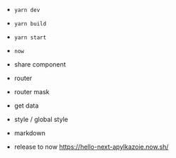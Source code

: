 - `yarn dev`
- `yarn build`
- `yarn start`
- `now`

- share component
- router
- router mask
- get data
- style / global style
- markdown
- release to now https://hello-next-apylkazoie.now.sh/
